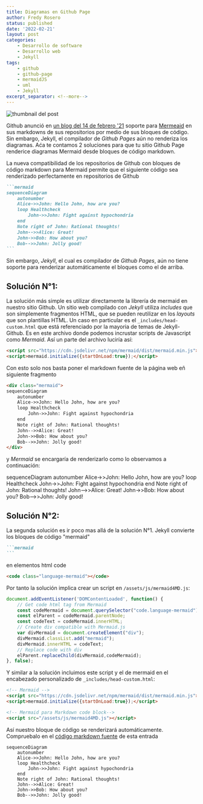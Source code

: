 ```yaml
---
title: Diagramas en Github Page
author: Fredy Rosero
status: published
date: '2022-02-21'
layout: post
categories: 
    - Desarrollo de software
    - Desarrollo web
    - Jekyll
tags: 
    - github 
    - github-page 
    - mermaidJS 
    - uml
    - Jekyll
excerpt_separator: <!--more-->
---
```


![thumbnail del post](assets/default-banner.jpg)

Github anunció en [un blog del 14 de febrero '21](https://github.blog/2022-02-14-include-diagrams-markdown-files-mermaid/) soporte para [Mermeaid](https://mermaid-js.github.io/mermaid/#/) en sus markdowns de sus repositorios por medio de sus bloques de código. Sin embargo, Jekyll, el compilador de *Github Pages* aún no renderiza los diagramas. Aća te contamos 2 soluciones para que tu sitio Github Page renderice diagramas Mermaid desde bloques de código markdown.
<!--more-->
La nueva compatibilidad de los repositorios de Github con bloques de código markdown para Mermaid permite que el siguiente código sea renderizado perfectamente en repositorios de Github
~~~markdown
```mermaid
sequenceDiagram
    autonumber
    Alice->>John: Hello John, how are you?
    loop Healthcheck
        John->>John: Fight against hypochondria
    end
    Note right of John: Rational thoughts!
    John-->>Alice: Great!
    John->>Bob: How about you?
    Bob-->>John: Jolly good!
```
~~~
Sin embargo, *Jekyll*, el cual es compilador de *Github Pages*, aún no tiene soporte para renderizar automáticamente el bloques como el de arriba. 
## Solución N°1:
La solución más simple es utilizar directamente la librería de mermaid en nuestro sitio Github. Un sitio web compilado con *Jekyll* utiliza *includes* que son simplemente fragmentos HTML, que se pueden reutilizar en los *layouts* que son plantillas HTML. Un caso en particular es el `_includes/head-custom.html` que está referenciado por la mayoria de temas de Jekyll-Github. Es en este archivo donde podemos incrustar scripts de Javascript como *Mermaid*. Así un parte del archivo luciría así:
```html
<script src="https://cdn.jsdelivr.net/npm/mermaid/dist/mermaid.min.js"></script>
<script>mermaid.initialize({startOnLoad:true});</script>
```
Con esto solo nos basta poner el markdown fuente de la página web eñ siguiente fragmento 
```html
<div class="mermaid">
sequenceDiagram
    autonumber
    Alice->>John: Hello John, how are you?
    loop Healthcheck
        John->>John: Fight against hypochondria
    end
    Note right of John: Rational thoughts!
    John-->>Alice: Great!
    John->>Bob: How about you?
    Bob-->>John: Jolly good!
</div>
```
y *Mermaid* se encargaría de renderizarlo como lo observamos a continuación:
<div class="mermaid">
sequenceDiagram
    autonumber
    Alice->>John: Hello John, how are you?
    loop Healthcheck
        John->>John: Fight against hypochondria
    end
    Note right of John: Rational thoughts!
    John-->>Alice: Great!
    John->>Bob: How about you?
    Bob-->>John: Jolly good!
</div>

## Solución N°2:
La segunda solución es ir poco mas allá de la solución N°1. Jekyll convierte los bloques de código "mermaid"

~~~markdown
```mermaid
```
~~~

en elementos html code

```html
<code class="language-mermaid"></code>
```

Por tanto la solución implica crear un script en `/assets/js/mermaid4MD.js`:
```javascript
document.addEventListener('DOMContentLoaded', function() {
    // Get code html tag from Mermaid
    const codeMermaid = document.querySelector("code.language-mermaid");
    const elParent = codeMermaid.parentNode;
    const codeText = codeMermaid.innerHTML;
    // Create div compatible with Mermaid.js
    var divMermaid = document.createElement("div");
    divMermaid.classList.add("mermaid");
    divMermaid.innerHTML = codeText;
    // Replace code with div
    elParent.replaceChild(divMermaid,codeMermaid);
}, false);
```

Y similar a la solución incluimos este script y el de mermaid en el encabezado personalizado de `_includes/head-custom.html`:
```html
<!-- Mermaid -->
<script src="https://cdn.jsdelivr.net/npm/mermaid/dist/mermaid.min.js"></script>
<script>mermaid.initialize({startOnLoad:true});</script>

<!-- Mermaid para Markdown code block-->
<script src="/assets/js/mermaid4MD.js"></script>
```

Así nuestro bloque de código se renderizará automáticamente. Compruebalo en el [código markdown fuente](https://github.com/FredyRosero/FredyRosero.github.io/blob/main/_posts/2022-02-21-Diagramas-en-Github-Page.md) de esta entrada
```mermaid
sequenceDiagram
    autonumber
    Alice->>John: Hello John, how are you?
    loop Healthcheck
        John->>John: Fight against hypochondria
    end
    Note right of John: Rational thoughts!
    John-->>Alice: Great!
    John->>Bob: How about you?
    Bob-->>John: Jolly good!
```